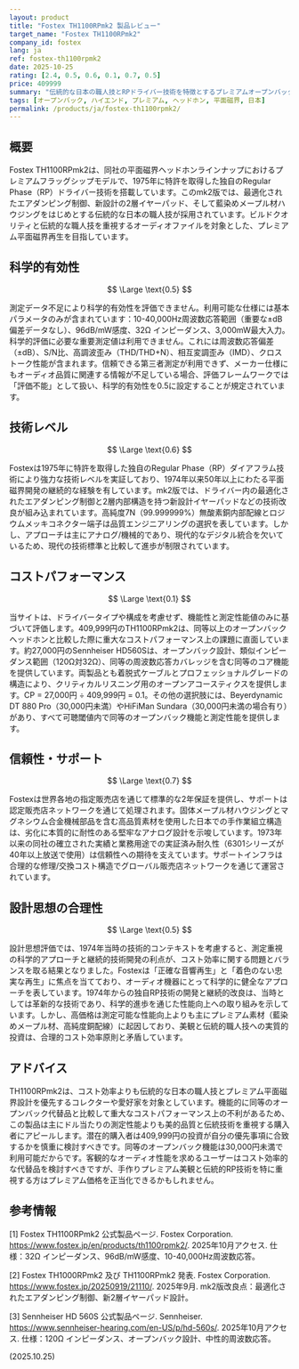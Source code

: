 ```yaml
---
layout: product
title: "Fostex TH1100RPmk2 製品レビュー"
target_name: "Fostex TH1100RPmk2"
company_id: fostex
lang: ja
ref: fostex-th1100rpmk2
date: 2025-10-25
rating: [2.4, 0.5, 0.6, 0.1, 0.7, 0.5]
price: 409999
summary: "伝統的な日本の職人技とRPドライバー技術を特徴とするプレミアムオープンバック型平面磁界ヘッドホン。mk2では、ドライバー最適化とイヤーパッド設計の改良が施されています。"
tags: [オープンバック, ハイエンド, プレミアム, ヘッドホン, 平面磁界, 日本]
permalink: /products/ja/fostex-th1100rpmk2/
---
```

## 概要

Fostex TH1100RPmk2は、同社の平面磁界ヘッドホンラインナップにおけるプレミアムフラッグシップモデルで、1975年に特許を取得した独自のRegular Phase（RP）ドライバー技術を搭載しています。このmk2版では、最適化されたエアダンピング制御、新設計の2層イヤーパッド、そして藍染めメープル材ハウジングをはじめとする伝統的な日本の職人技が採用されています。ビルドクオリティと伝統的な職人技を重視するオーディオファイルを対象とした、プレミアム平面磁界再生を目指しています。

## 科学的有効性

$$ \Large \text{0.5} $$

測定データ不足により科学的有効性を評価できません。利用可能な仕様には基本パラメータのみが含まれています：10-40,000Hz周波数応答範囲（重要な±dB偏差データなし）、96dB/mW感度、32Ω インピーダンス、3,000mW最大入力。科学的評価に必要な重要測定値は利用できません。これには周波数応答偏差（±dB）、S/N比、高調波歪み（THD/THD+N）、相互変調歪み（IMD）、クロストーク性能が含まれます。信頼できる第三者測定が利用できず、メーカー仕様にもオーディオ品質に関連する情報が不足している場合、評価フレームワークでは「評価不能」として扱い、科学的有効性を0.5に設定することが規定されています。

## 技術レベル

$$ \Large \text{0.6} $$

Fostexは1975年に特許を取得した独自のRegular Phase（RP）ダイアフラム技術により強力な技術レベルを実証しており、1974年以来50年以上にわたる平面磁界開発の継続的な経験を有しています。mk2版では、ドライバー内の最適化されたエアダンピング制御と2層内部構造を持つ新設計イヤーパッドなどの技術改良が組み込まれています。高純度7N（99.999999%）無酸素銅内部配線とロジウムメッキコネクター端子は品質エンジニアリングの選択を表しています。しかし、アプローチは主にアナログ/機械的であり、現代的なデジタル統合を欠いているため、現代の技術標準と比較して進歩が制限されています。

## コストパフォーマンス

$$ \Large \text{0.1} $$

当サイトは、ドライバータイプや構成を考慮せず、機能性と測定性能値のみに基づいて評価します。409,999円のTH1100RPmk2は、同等以上のオープンバックヘッドホンと比較した際に重大なコストパフォーマンス上の課題に直面しています。約27,000円のSennheiser HD560Sは、オープンバック設計、類似インピーダンス範囲（120Ω対32Ω）、同等の周波数応答カバレッジを含む同等のコア機能を提供しています。両製品とも着脱式ケーブルとプロフェッショナルグレードの構造により、クリティカルリスニング用のオープンアコースティクスを提供します。CP = 27,000円 ÷ 409,999円 = 0.1。その他の選択肢には、Beyerdynamic DT 880 Pro（30,000円未満）やHiFiMan Sundara（30,000円未満の場合有り）があり、すべて可聴閾値内で同等のオープンバック機能と測定性能を提供します。

## 信頼性・サポート

$$ \Large \text{0.7} $$

Fostexは世界各地の指定販売店を通じて標準的な2年保証を提供し、サポートは認定販売店ネットワークを通じて処理されます。固体メープル材ハウジングとマグネシウム合金機械部品を含む高品質素材を使用した日本での手作業組立構造は、劣化に本質的に耐性のある堅牢なアナログ設計を示唆しています。1973年以来の同社の確立された実績と業務用途での実証済み耐久性（6301シリーズが40年以上放送で使用）は信頼性への期待を支えています。サポートインフラは合理的な修理/交換コスト構造でグローバル販売店ネットワークを通じて運営されています。

## 設計思想の合理性

$$ \Large \text{0.5} $$

設計思想評価では、1974年当時の技術的コンテキストを考慮すると、測定重視の科学的アプローチと継続的技術開発の利点が、コスト効率に関する問題とバランスを取る結果となりました。Fostexは「正確な音響再生」と「着色のない忠実な再生」に焦点を当てており、オーディオ機器にとって科学的に健全なアプローチを表しています。1974年からの独自RP技術の開発と継続的改良は、当時としては革新的な技術であり、科学的進歩を通じた性能向上への取り組みを示しています。しかし、高価格は測定可能な性能向上よりも主にプレミアム素材（藍染めメープル材、高純度銅配線）に起因しており、美観と伝統的職人技への実質的投資は、合理的コスト効率原則と矛盾しています。

## アドバイス

TH1100RPmk2は、コスト効率よりも伝統的な日本の職人技とプレミアム平面磁界設計を優先するコレクターや愛好家を対象としています。機能的に同等のオープンバック代替品と比較して重大なコストパフォーマンス上の不利があるため、この製品は主にドル当たりの測定性能よりも美的品質と伝統技術を重視する購入者にアピールします。潜在的購入者は409,999円の投資が自分の優先事項に合致するかを慎重に検討すべきです。同等のオープンバック機能は30,000円未満で利用可能だからです。客観的なオーディオ性能を求めるユーザーはコスト効率的な代替品を検討すべきですが、手作りプレミアム美観と伝統的RP技術を特に重視する方はプレミアム価格を正当化できるかもしれません。

## 参考情報

[1] Fostex TH1100RPmk2 公式製品ページ. Fostex Corporation. https://www.fostex.jp/en/products/th1100rpmk2/. 2025年10月アクセス. 仕様：32Ω インピーダンス、96dB/mW感度、10-40,000Hz周波数応答。

[2] Fostex TH1000RPmk2 及び TH1100RPmk2 発表. Fostex Corporation. https://www.fostex.jp/20250919/21110/. 2025年9月. mk2版改良点：最適化されたエアダンピング制御、新2層イヤーパッド設計。

[3] Sennheiser HD 560S 公式製品ページ. Sennheiser. https://www.sennheiser-hearing.com/en-US/p/hd-560s/. 2025年10月アクセス. 仕様：120Ω インピーダンス、オープンバック設計、中性的周波数応答。

(2025.10.25)